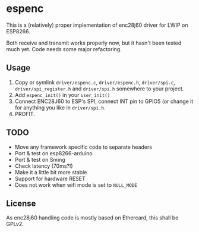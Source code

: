 espenc
======

This is a (relatively) proper implementation of enc28j60 driver for LWIP on
ESP8266.

Both receive and transmit works properly now, but it hasn't been tested much
yet. Code needs some major refactoring.

Usage
-----
1. Copy or symlink `driver/espenc.c`, `driver/espenc.h`, `driver/spi.c`,
   `driver/spi_register.h` and `driver/spi.h` somewhere to your project.
2. Add `espenc_init()` in your `user_init()`
4. Connect ENC28J60 to ESP's SPI, connect INT pin to GPIO5 (or change it for
   anything you like in `driver/spi.h`.
3. PROFIT.

TODO
----
 * Move any framework specific code to separate headers
 * Port & test on esp8266-arduino
 * Port & test on Sming
 * Check latency (70ms?!)
 * Make it a little bit more stable
 * Support for hardware RESET
 * Does not work when wifi mode is set to `NULL_MODE`


License
-------

As enc28j60 handling code is mostly based on Ethercard, this shall be GPLv2.
